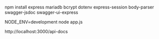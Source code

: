 npm install express mariadb bcrypt dotenv express-session body-parser swagger-jsdoc swagger-ui-express

NODE_ENV=development node app.js


http://localhost:3000/api-docs
